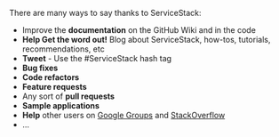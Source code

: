 There are many ways to say thanks to ServiceStack:

- Improve the **documentation** on the GitHub Wiki and in the code
- **Help Get the word out!** Blog about ServiceStack, how-tos, tutorials, recommendations, etc
- **Tweet** - Use the #ServiceStack hash tag
- **Bug fixes**
- **Code refactors**
- **Feature requests**
- Any sort of **pull requests**
- **Sample applications**
- **Help** other users on [Google Groups](https://groups.google.com/forum/#!forum/servicestack) and [StackOverflow](http://stackoverflow.com/)
- ...